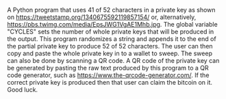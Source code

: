 A Python program that uses 41 of 52 characters in a private key as shown on
https://tweetstamp.org/1340675592119857154/ or, alternatively, https://pbs.twimg.com/media/EpsJWG1VgAE1Mhb.jpg. The global variable "CYCLES" sets the number of whole private keys that
will be produced in the output. This program randomizes a string and appends it to the end of the partial private key to
produce 52 of 52 characters. The user can then copy and paste the whole private key in to a wallet to sweep. The sweep
can also be done by scanning a QR code. A QR code of the private key can be generated by pasting the raw text produced
by this program to a QR code generator, such as https://www.the-qrcode-generator.com/. If the correct private key is
produced then that user can claim the bitcoin on it. Good luck.
